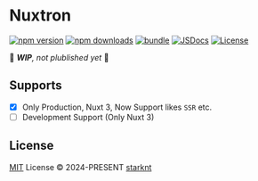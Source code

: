 # Nuxtron

[![npm version][npm-version-src]][npm-version-href]
[![npm downloads][npm-downloads-src]][npm-downloads-href]
[![bundle][bundle-src]][bundle-href]
[![JSDocs][jsdocs-src]][jsdocs-href]
[![License][license-src]][license-href]

🚧 _**WIP**, not plublished yet_ 🚧

## Supports

- [x] Only Production, Nuxt 3, Now Support likes `SSR` etc.
- [ ] Development Support (Only Nuxt 3)

## License

[MIT](./LICENSE) License © 2024-PRESENT [starknt](https://github.com/starknt)

<!-- Badges -->

[npm-version-src]: https://img.shields.io/npm/v/nuxtron-next?style=flat&colorA=080f12&colorB=1fa669
[npm-version-href]: https://npmjs.com/package/nuxtron-next
[npm-downloads-src]: https://img.shields.io/npm/dm/nuxtron-next?style=flat&colorA=080f12&colorB=1fa669
[npm-downloads-href]: https://npmjs.com/package/nuxtron-next
[bundle-src]: https://img.shields.io/bundlephobia/minzip/nuxtron-next?style=flat&colorA=080f12&colorB=1fa669&label=minzip
[bundle-href]: https://bundlephobia.com/result?p=nuxtron-next
[license-src]: https://img.shields.io/github/license/starknt/nuxtron-next.svg?style=flat&colorA=080f12&colorB=1fa669
[license-href]: https://github.com/starknt/nuxtron/blob/main/LICENSE
[jsdocs-src]: https://img.shields.io/badge/jsdocs-reference-080f12?style=flat&colorA=080f12&colorB=1fa669
[jsdocs-href]: https://www.jsdocs.io/package/nuxtron-next
